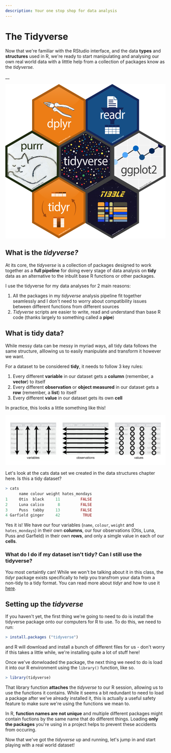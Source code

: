 ```yaml
---
description: Your one stop shop for data analysis
---
```


# The Tidyverse

Now that we're familiar with the RStudio interface, and the data **types** and **structures** used in R, we're ready to start manipulating and analysing our own real world data with a litttle help from a collection of packages know as the _tidyverse._

\_\_

![The heart of the tidyverse](../.gitbook/assets/tidyverse2.png)

## What is the _tidyverse?_

At its core, the _tidyverse_ is a collection of packages designed to work together as a **full pipeline** for doing every stage of data analysis  on **tidy** data as an alternative to the inbulit base R functions or other packages. 

I use the tidyverse for my data analyses for 2 main reasons:

1. All the packages in my _tidyverse_ analysis pipeline fit together seamlessly and I don't need to worry about compatibility issues between different functions from different sources
2. _Tidyverse_ scripts are easier to write, read and understand than base R code \(thanks largely to something called a **pipe**\)

## What is tidy data?

While messy data  can be messy in myriad ways, all tidy data follows the same structure, alllowing us to easily manipulate and transform it however we want. 

For a dataset to be considered **tidy**, it needs to follow 3 key rules:

1. Every different **variable** in our dataset gets a **column** \(remember, a **vector**\) to itself
2. Every different **observation** or **object measured** in our dataset gets a **row** \(remember, a **list**\) to itself
3. Every different **value** in our dataset gets its own **cell**

In practice, this looks a little something like this!

![The three rules of tidy data.](../.gitbook/assets/tidy-1.png)

Let's look at the cats data set we created in the data structures chapter here. Is this a tidy dataset?

```r
> cats
      name colour weight hates_mondays
1     Otis  black     11         FALSE
2     Luna calico      8         FALSE
3     Puss  tabby     13         FALSE
4 Garfield ginger     42          TRUE
```

Yes it is! We have our four variables \(`name`, `colour`, `weight` and `hates_mondays`\) in their own **columns**, our four observations \(Otis, Luna, Puss and Garfield\) in their own **rows**, and only a simgle value in each of our **cells**.

### What do I do if my dataset isn't tidy? Can I still use the tidyverse?

You most certaintly can! While we won't be talking about it in this class, the _tidyr_ package exists specifically to help you transfrom your data from a non-tidy to a tidy format. You can read more about _tidyr_ and how to use it [here](https://tidyr.tidyverse.org).

## Setting up the _tidyverse_

If you haven't yet, the first thing we're going to need to do is install the tidyverse package onto our computers for R to use. To do this, we need to run:

```r
> install.packages ("tidyverse")
```

and R will download and install a bunch of different files for us - don't worry if this takes a little while, we're installing quite a lot of stuff here!

Once we've donwloaded the package, the next thing we need to do is load it into our R environment using the `library()` function, like so.

```r
> library(tidyverse)
```

That library function  **attaches** the _tidyverse_ to our R session, allowing us to use the functions it contains. While it seems a bit redundant to need to load a package after we've already installed it, this is actually a useful safety feature to make sure we're using the functions we mean to. 

In R, **function names are not unique** and multiple different packages might contain fuctions by the same name that do different things. Loading **only the packages** you're using in a project helps to prevent these accidents from occuring.

Now that we've got the _tidyverse_ up and running, let's jump in and start playing with a real world dataset!

